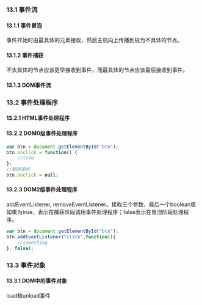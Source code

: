### 13.1 事件流
#### 13.1.1 事件冒泡
事件开始时由最具体的元素接收，然后主机向上传播到较为不具体的节点。
#### 13.1.2 事件捕获
不太具体的节点应该更早接收到事件，而最具体的节点应该最后接收到事件。
#### 13.1.3 DOM事件流
### 13.2 事件处理程序
#### 13.2.1 HTML事件处理程序
#### 13.2.2 DOM0级事件处理程序
```javascript
var btn = document.getElementById("btn");
btn.onclick = function() {
    //todo
};
//删除事件
btn.onclick = null;
```
#### 13.2.3 DOM2级事件处理程序
addEventListener, removeEventListener。接收三个参数，最后一个boolean值如果为true，表示在捕获阶段调用事件处理程序；false表示在冒泡阶段处理程序。
```javascript
var btn = document.getElementById("btn");
btn.addEventListener("click",function(){
    //something
}, false);
```
### 13.3 事件对象
#### 13.3.1 DOM中的事件对象
load和unload事件